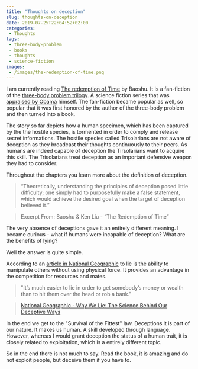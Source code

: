 ```yaml
---
title: "Thoughts on deception"
slug: thoughts-on-deception
date: 2019-07-25T22:04:52+02:00
categories:
 - Thoughts
tags:
 - three-body-problem
 - books
 - thoughts
 - science-fiction
images:
 - /images/the-redemption-of-time.png
---
```


I am currently reading [The redemption of Time](https://www.goodreads.com/book/show/36262251-the-redemption-of-time) by Baoshu. It is a fan-fiction of the [three-body problem trilogy](https://www.goodreads.com/series/189931). A science fiction series that was [appraised by Obama](https://www.tor.com/2017/01/17/barack-obama-books-the-three-body-problem/) himself. The fan-fiction became popular as well, so popular that it was first honored by the author of the three-body problem and then turned into a book.
<!--more-->

The story so far depicts how a human specimen, which has been captured by the the hostile species, is tormented in order to comply and release secret informations. The hostile species called Trisolarians are not aware of deception as they broadcast their thoughts continuously to their peers. As humans are indeed capable of deception the Tirsolarians want to acquire this skill. The Trisolarians treat deception as an important defensive weapon they had to consider.

Throughout the chapters you learn more about the definition of deception.

> “Theoretically, understanding the principles of deception posed little difficulty; one simply had to purposefully make a false statement, which would achieve the desired goal when the target of deception believed it.”

> Excerpt From: Baoshu & Ken Liu - “The Redemption of Time”

The very absence of deceptions gave it an entirely different meaning. I became curious - what if humans were incapable of deception? What are the benefits of lying?

Well the answer is quite simple.

According to an [article in National Geographic](https://www.nationalgeographic.com/magazine/2017/06/lying-hoax-false-fibs-science/) to lie is the ability to manipulate others without using physical force. It provides an advantage in the competition for resources and mates.

> "It’s much easier to lie in order to get somebody’s money or wealth than to hit them over the head or rob a bank."

> [National Geographic - Why We Lie: The Science Behind Our Deceptive Ways](https://www.nationalgeographic.com/magazine/2017/06/lying-hoax-false-fibs-science/)

In the end we get to the "Survival of the Fittest" law. Deceptions it is part of our nature. It makes us human. A skill developed through language. However, whereas I would grant deception the status of a human trait, it is closely related to exploitation, which is a entirely different topic.

So in the end there is not much to say. Read the book, it is amazing and do not exploit people, but deceive them if you have to.

